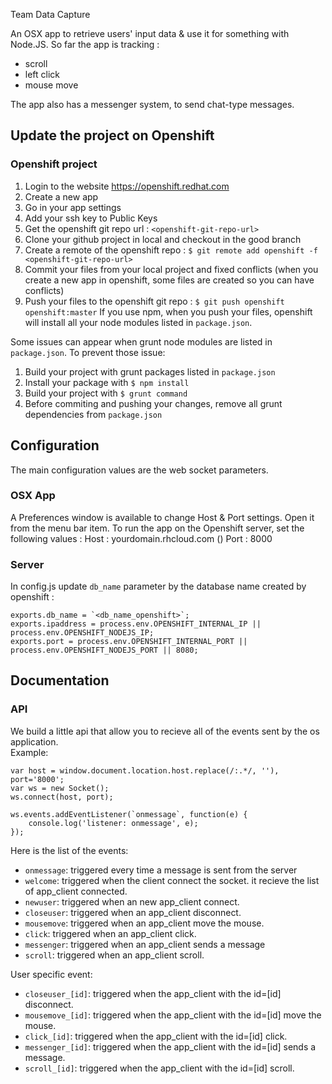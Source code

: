 Team Data Capture

An OSX app to retrieve users' input data & use it for something with Node.JS.
So far the app is tracking :
- scroll
- left click
- mouse move

The app also has a messenger system, to send chat-type messages.

## Update the project on Openshift

### Openshift project
1. Login to the website https://openshift.redhat.com
2. Create a new app
3. Go in your app settings
4. Add your ssh key to Public Keys
5. Get the openshift git repo url : `<openshift-git-repo-url>`
6. Clone your github project in local and checkout in the good branch
7. Create a remote of the openshift repo : `$ git remote add openshift -f <openshift-git-repo-url>`
8. Commit your files from your local project and fixed conflicts (when you create a new app in openshift, some files are created so you can have conflicts)
9. Push your files to the openshift git repo : `$ git push openshift openshift:master`
If you use npm, when you push your files, openshift will install all your node modules listed in `package.json`.

Some issues can appear when grunt node modules are listed in `package.json`. To prevent those issue: 
1. Build your project with grunt packages listed in `package.json`
2. Install your package with `$ npm install`
3. Build your project with `$ grunt command`
4. Before commiting and pushing your changes, remove all grunt dependencies from `package.json`

## Configuration

The main configuration values are the web socket parameters.

### OSX App
A Preferences window is available to change Host & Port settings. Open it from the menu bar item.
To run the app on the Openshift server, set the following values :
Host : yourdomain.rhcloud.com ()
Port : 8000

### Server
In config.js update `db_name` parameter by the database name created by openshift : 
```
exports.db_name = `<db_name_openshift>`;
exports.ipaddress = process.env.OPENSHIFT_INTERNAL_IP || process.env.OPENSHIFT_NODEJS_IP;
exports.port = process.env.OPENSHIFT_INTERNAL_PORT || process.env.OPENSHIFT_NODEJS_PORT || 8080;
```

## Documentation

### API

We build a little api that allow you to recieve all of the events sent by the os application.  
Example:
```
var host = window.document.location.host.replace(/:.*/, ''),
port='8000';
var ws = new Socket();
ws.connect(host, port);

ws.events.addEventListener(`onmessage`, function(e) {
	console.log('listener: onmessage', e);
});
```

Here is the list of the events:
* `onmessage`: triggered every time a message is sent from the server
* `welcome`: triggered when the client connect the socket. it recieve the list of app_client connected.
* `newuser`: triggered when an new app_client connect.
* `closeuser`: triggered when an app_client disconnect.
* `mousemove`: triggered when an app_client move the mouse.
* `click`: triggered when an app_client click.
* `messenger`: triggered when an app_client sends a message
* `scroll`: triggered when an app_client scroll.

User specific event:
* `closeuser_[id]`: triggered when the app_client with the id=[id] disconnect.
* `mousemove_[id]`: triggered when the app_client with the id=[id] move the mouse.
* `click_[id]`: triggered when the app_client with the id=[id] click.
* `messenger_[id]`: triggered when the app_client with the id=[id] sends a message.
* `scroll_[id]`: triggered when the app_client with the id=[id] scroll.
